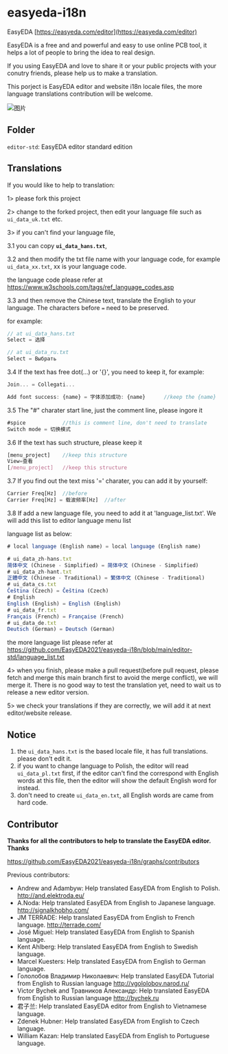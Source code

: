 # easyeda-i18n

EasyEDA [https://easyeda.com/editor](https://easyeda.com/editor) 

EasyEDA is a free and and powerful and easy to use online PCB tool, it helps a lot of people to bring the idea to real design. 

If you using EasyEDA and love to share it or your public projects with your conutry friends, please help us to make a translation. 

This porject is EasyEDA editor and website i18n locale files, the more language translations contribution will be welcome.

![图片](https://user-images.githubusercontent.com/29702100/130799335-daf481c8-314b-4fd2-89ea-023261a14248.png)


## Folder

`editor-std`: EasyEDA editor standard edition

## Translations

If you would like to help to translation:

1> please fork this project

2> change to the forked project, then edit your language file such as `ui_data_uk.txt` etc. 

3> if you can't find your language file, 

3.1 you can copy **`ui_data_hans.txt`**, 

3.2 and then modify the txt file name with your language code, for example `ui_data_xx.txt`, xx is your language code.   

the language code please refer at https://www.w3schools.com/tags/ref_language_codes.asp   

3.3 and then remove the Chinese text, translate the English to your language. The characters before `=` need to be preserved.  

for example:  
```js
// at ui_data_hans.txt
Select = 选择

// at ui_data_ru.txt
Select = Выбрать
```   

3.4 If the text has free dot(...) or '{}', you need to keep it, for example:  
```js
Join... = Collegati...

Add font success: {name} = 字体添加成功: {name}      //keep the {name}
```  

3.5 The "#" charater start line, just the comment line, please ingore it  
```js
#spice            //this is comment line, don't need to translate
Switch mode = 切换模式
```

3.6 If the text has such structure, please keep it
```js
[menu_project]    //keep this structure
View=查看
[/menu_project]   //keep this structure
```

3.7 If you find out the text miss '=' charater, you can add it by yourself:
```js
Carrier Freq[Hz]  //before
Carrier Freq[Hz] = 载波频率[Hz]  //after
```


3.8 If add a new language file, you need to add it at 'language_list.txt'. We will add this list to editor language menu list

language list as below:
```js
# local language (English name) = local language (English name)

# ui_data_zh-hans.txt
简体中文 (Chinese - Simplified) = 简体中文 (Chinese - Simplified)
# ui_data_zh-hant.txt
正體中文 (Chinese - Traditional) = 繁体中文 (Chinese - Traditional)
# ui_data_cs.txt
Čeština (Czech) = Čeština (Czech)
# English
English (English) = English (English)
# ui_data_fr.txt
Français (French) = Française (French)
# ui_data_de.txt
Deutsch (German) = Deutsch (German)

```
the more language list please refer at https://github.com/EasyEDA2021/easyeda-i18n/blob/main/editor-std/language_list.txt


4> when you finish, please make a pull request(before pull request, please fetch and merge this main branch first to avoid the merge conflict), we will merge it. There is no good way to test the translation yet, need to wait us to release a new editor version.

5> we check your translations if they are correctly, we will add it at next editor/website release.


## Notice

1) the `ui_data_hans.txt` is the based locale file, it has full translations. please don't edit it. 
2) if you want to change language to Polish, the editor will read `ui_data_pl.txt` first, if the editor can't find the correspond with English words at this file, then the editor will show the default English word for instead.
3) don't need to create `ui_data_en.txt`, all English words are came from hard code.


## Contributor

**Thanks for all the contributors to help to translate the EasyEDA editor. Thanks**

https://github.com/EasyEDA2021/easyeda-i18n/graphs/contributors

Previous contributors:

- Andrew and Adambyw: Help translated EasyEDA from English to Polish. http://and.elektroda.eu/
- A.Noda: Help translated EasyEDA from English to Japanese language. http://signalkhobho.com/
- JM TERRADE:  Help translated EasyEDA from English to French language. http://terrade.com/
- José Miguel: Help translated EasyEDA from English to Spanish language.
- Kent Ahlberg: Help translated EasyEDA from English to Swedish language.
- Marcel Kuesters: Help translated EasyEDA from English to German language.
- Гололобов Владимир Николаевич: Help translated EasyEDA Tutorial from English to Russian language http://vgololobov.narod.ru/
- Victor Bychek and Травников Александр: Help translated EasyEDA from English to Russian language http://bychek.ru
- 君子兰: Help translated EasyEDA editor from English to Vietnamese language.
- Zdenek Hubner: Help translated EasyEDA from English to Czech language.
- William Kazan: Help translated EasyEDA from English to Portuguese language.
